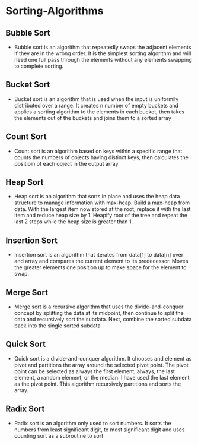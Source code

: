 # Sorting-Algorithms

## Bubble Sort
  - Bubble sort is an algorithm that repeatedly swaps the adjacent elements if they are in the wrong order. It is the simplest sorting algorithm and will need one full pass through the elements without any elements swapping to complete sorting. 

## Bucket Sort
  - Bucket sort is an algorithm that is used when the input is uniformily distributed over a range. It creates n number of empty buckets and applies a sorting algorithm to the elements in each bucket, then takes the elements out of the buckets and joins them to a sorted array

## Count Sort
  - Count sort is an algorithm based on keys within a specific range that counts the numbers of objects having distinct keys, then calculates the positioin of each object in the output array
  
## Heap Sort
  - Heap sort is an algorithm that sorts in place and uses the heap data structure to manage information with max-heap. Build a max-heap from data. With the largest item now stored at the root, replace it with the last item and reduce heap size by 1. Heapify root of the tree and repeat the last 2 steps while the heap size is greater than 1.
  
## Insertion Sort
  - Insertion sort is an algorithm that iterates from data[1] to data[n] over and array and compares the current element to its predecessor. Moves the greater elements one position up to make space for the element to swap.
  
## Merge Sort
  - Merge sort is a recursive algorithm that uses the divide-and-conquer concept by splitting the data at its midpoint, then continue to split the data and recursively sort the subdata. Next, combine the sorted subdata back into the single sorted subdata

## Quick Sort
  - Quick sort is a divide-and-conquer algorithm. It chooses and element as pivot and partitions the array around the selected pivot point. The pivot point can be selected as always the first element, always, the last element, a random element, or the median. I have used the last element as the pivot point. This algorithm recursively partitions and sorts the array.

## Radix Sort
  - Radix sort is an algorithm only used to sort numbers. It sorts the numbers from least significant digit, to most significant digit and uses counting sort as a subroutine to sort
  
